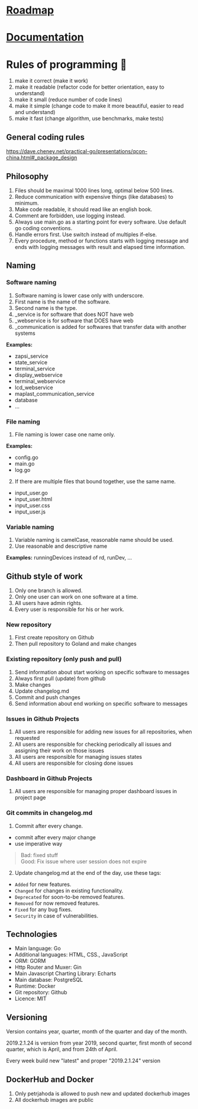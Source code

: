 # [Roadmap](https://github.com/orgs/jahoda-tech/projects/3)
# [Documentation](https://github.com/jahoda-tech/.github/wiki)


# Rules of programming 👋


  1. make it correct (make it work)
  2. make it readable (refactor code for better orientation, easy to understand)
  3. make it small (reduce number of code lines)
  4. make it simple (change code to make it more beautiful, easier to read and understand) 
  5. make it fast (change algorithm, use benchmarks, make tests)

## General coding rules

https://dave.cheney.net/practical-go/presentations/qcon-china.html#_package_design

## Philosophy

1. Files should be maximal 1000 lines long, optimal below 500 lines.
2. Reduce communication with expensive things (like databases) to minimum.
3. Make code readable, it should read like an english book.
4. Comment are forbidden, use logging instead.
5. Always use main.go as a starting point for every software. Use default go coding conventions.
6. Handle errors first. Use switch instead of multiples if-else.
7. Every procedure, method or functions starts with logging message and ends with logging messages with result and
   elapsed
   time information.

## Naming

### Software naming

1. Software naming is lower case only with underscore.
2. First name is the name of the software.
3. Second name is the type.
4. _service is for software that does NOT have web
5. _webservice is for software that DOES have web
6. _communication is added for softwares that transfer data with another systems

**Examples:**
- zapsi_service
- state_service
- terminal_service
- display_webservice
- terminal_webservice
- lcd_webservice
- maplast_communication_service
- database
- ...

### File naming

1. File naming is lower case one name only.

**Examples:**
- config.go
- main.go
- log.go

2. If there are multiple files that bound together, use the same name.


- input_user.go
- input_user.html
- input_user.css
- input_user.js

### Variable naming

1. Variable naming is camelCase, reasonable name should be used.
2. Use reasonable and descriptive name

**Examples:**
runningDevices instead of rd, runDev, ...

## Github style of work

1. Only one branch is allowed.
2. Only one user can work on one software at a time.
3. All users have admin rights.
4. Every user is responsible for his or her work.

### New repository

1. First create repository on Github
2. Then pull repository to Goland and make changes

### Existing repository (only push and pull)

1. Send information about start working on specific software to messages
2. Always first pull (update) from github
3. Make changes
4. Update changelog.md
5. Commit and push changes
6. Send information about end working on specific software to messages

### Issues in Github Projects

1. All users are responsible for adding new issues for all repositories, when requested
2. All users are responsible for checking periodically all issues and assigning their work on those issues 
3. All users are responsible for managing issues states
4. All users are responsible for closing done issues

### Dashboard in Github Projects

1. All users are responsible for managing proper dashboard issues in project page

### Git commits in changelog.md

1. Commit after every change.
* commit after every major change
* use imperative way
> Bad: fixed stuff<br>
> Good: Fix issue where user session does not expire
2. Update changelog.md at the end of the day, use these tags:

* ```Added``` for new features.
* ```Changed``` for changes in existing functionality.
* ```Deprecated``` for soon-to-be removed features.
* ```Removed``` for now removed features.
* ```Fixed``` for any bug fixes.
* ```Security``` in case of vulnerabilities.

## Technologies

- Main language: Go
- Additional languages: HTML, CSS., JavaScript
- ORM: GORM
- Http Router and Muxer: Gin
- Main Javascript Charting Library: Echarts
- Main database: PostgreSQL
- Runtime: Docker
- Git repository: Github
- Licence: MIT

## Versioning

Version contains year, quarter, month of the quarter and day of the month.

2019.2.1.24 is version from year 2019, second quarter, first month of second quarter, which is April, and from 24th of
April.

Every week build new "latest" and proper "2019.2.1.24" version

## DockerHub and Docker

1. Only petrjahoda is allowed to push new and updated dockerhub images
2. All dockerhub images are public




    
<!--

**Here are some ideas to get you started:**

🙋‍♀️ A short introduction - what is your organization all about?
🌈 Contribution guidelines - how can the community get involved?
👩‍💻 Useful resources - where can the community find your docs? Is there anything else the community should know?
🍿 Fun facts - what does your team eat for breakfast?
🧙 Remember, you can do mighty things with the power of [Markdown](https://docs.github.com/github/writing-on-github/getting-started-with-writing-and-formatting-on-github/basic-writing-and-formatting-syntax)
-->
